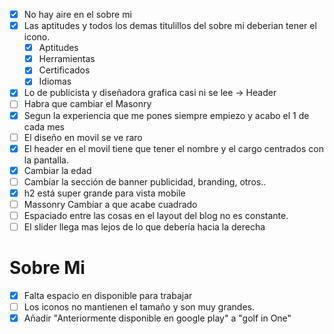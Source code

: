 - [x] No hay aire en el sobre mi
- [x] Las aptitudes y todos los demas titulillos del sobre mi deberian tener el icono.
    - [x] Aptitudes
    - [x] Herramientas
    - [x] Certificados
    - [x] Idiomas
- [x] Lo de publicista y diseñadora grafica casi ni se lee -> Header
- [ ] Habra que cambiar el Masonry
- [x] Segun la experiencia que me pones siempre empiezo y acabo el 1 de cada mes
- [ ] El diseño en movil se ve raro
- [x] El header en el movil tiene que tener el nombre y el cargo centrados con la pantalla.
- [x] Cambiar la edad
- [ ] Cambiar la sección de banner publicidad, branding, otros..
- [x] h2 está super grande para vista mobile 
- [ ] Massonry Cambiar a que acabe cuadrado
- [ ] Espaciado entre las cosas en el layout del blog no es constante.
- [ ] El slider llega mas lejos de lo que debería hacia la derecha
# Sobre Mi
- [x] Falta espacio en disponible para trabajar
- [ ] Los iconos no mantienen el tamaño y son muy grandes.
- [x] Añadir "Anteriormente disponible en google play" a "golf in One"